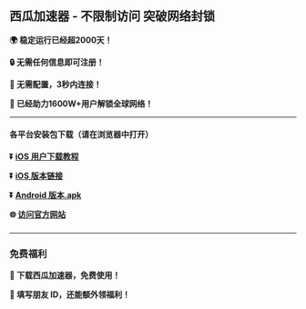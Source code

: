 ## 西瓜加速器 - 不限制访问 突破网络封锁 #
**:earth_africa: 稳定运行已经超2000天！**

**:lock: 无需任何信息即可注册！**

**:rocket: 无需配置，3秒内连接！**

**:man: 已经助力1600W+用户解锁全球网络！**

- - - -
#### 各平台安装包下载（请在浏览器中打开）

**:arrow_double_down: [iOS 用户下载教程](https://appshare.xkvpn.online/8cTr/03v07zxk)** 

**:arrow_double_down: [iOS 版本链接](https://appshare.xkvpn.online/8cTr/w4j6pazy)**

**:arrow_double_down: [Android 版本.apk](https://appshare.xkvpn.online/8cTr/gz6034vu)**

**:globe_with_meridians: [访问官方网站](https://appshare.xkvpn.online/8cTr/hy11h0l3)** 

###
---
### 免费福利
**:gift: 下载西瓜加速器，免费使用！**

**:gift: 填写朋友 ID，还能额外领福利！**
